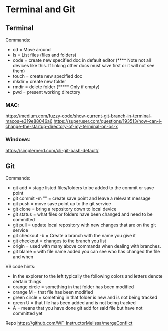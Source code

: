 # Terminal and Git

## Terminal
Commands:
- cd = Move around
- ls = List files (files and folders)
- code = create new specified doc in default editor (**** Note not all devices like this.  If linking other docs must save first or it will not see them)
- touch = create new specified doc
- mkdir = create new folder
- rmdir = delete folder (***** Only if empty)
- pwd = present working directory

### MAC:
https://medium.com/fuzzy-code/show-current-git-branch-in-terminal-macos-e319e88046a6
https://superuser.com/questions/193513/how-can-i-change-the-startup-directory-of-my-terminal-on-os-x

### Windows:
https://simplernerd.com/cli-git-bash-default/

## Git
Commands:
- git add = stage listed files/folders to be added to the commit or save point
- git commit -m "" = create save point and leave a relevant message
- git push = move save point up to the git service
- git clone = bring a repository down to local device
- git status = what files or folders have been changed and need to be committed
- git pull = update local repository with new changes that are on the git service
- git checkout -b = Create a branch with the name you give it
- git checkout = changes to the branch you list
- origin = used with many above commands when dealing with branches.  
- git blame = with file name added you can see who has changed the file and when

VS code hints:
- In the explorer to the left typically the following colors and letters denote certain things
- orange circle =  something in that folder has been modified
- orange M = that file has been modified
- green circle = something in that folder is new and is not being tracked
- green U = that file has been added and is not being tracked
- A = means that you have done git add for said file but have not committed yet


Repo https://github.com/WF-InstructorMelissa/mergeConflict
